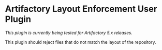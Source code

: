 Artifactory Layout Enforcement User Plugin
==========================================

*This plugin is currently being tested for Artifactory 5.x releases.*

This plugin should reject files that do not match the layout of the repository.